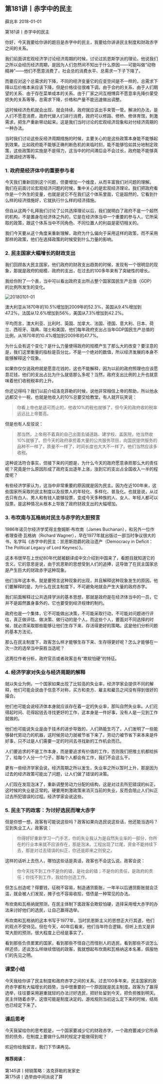 
## 第181讲丨赤字中的民主


薛兆丰
2018-01-01

第181讲丨赤字中的民主


你好，今天我要给你讲的题目是赤字中的民主，我要给你讲讲民主制度和财政赤字之间的关系。

我们前面讲宏观经济学讨论经济周期的时候，讨论过凯恩斯学派的理论。他说我们之所以会经历经济周期，是因为人们忽然间不知出于什么原因——可能叫做“动物精神”——他们不愿意消费了，社会总的消费水平、总需求一下子下降了。

而要应对这个总需求的下降，不同的经济变量它的应变空间是不一样的，总需求下降以后价格本来应该下降，但是价格往往很难下调。由于合约的关系、由于人们期望的关系、由于存在菜单成本的关系、由于厂家之间互相博弈不愿意率先降价蒙受损失的关系等等，总需求下降，价格和产量不能迅速做出调整。

这时候经济危机就会出现、就会持续，政府就应该出手来管一管。解决的办法，是人们不愿意消费，政府代替人们进行消费，政府可以修路、修桥、修体育馆，刺激需求，把生产重新带动起来。这是我们当时讨论的宏观经济现象和对付经济周期的一种办法。

当时我们讨论这些反经济周期措施的时候，主要关心的是这些政策本身能不能够起到效果。比如政府能不能够正确判断危机的来临时刻，能不能够恰如其分地制定政策，这些政策的实施是不是得力，这当中的时间滞后会不会过长，政府能不能够真正微调经济等等。

### 1. 政府是经济体中的重要参与者

今天我们重新回到这个问题，但要增加一个维度，从而丰富我们对问题的理解。
我们在前面讨论宏观经济问题的时候，集中关心的是宏观经济理论。我们把政府看作是一个外生的变量，也就是说它不在我们这个体系里面，它是超然的，它看到什么样的经济措施好，它就执行什么样的经济措施。

但自从这两个礼拜我们讨论了公共选择理论以后，我们就明白了政府不是一个超然的机构，不是置身在经济体之外的，它是在经济体当中一个重要的参与人，它所采取的政策，跟这个体系当中不同角色、不同位置人的利益是密切相关的。

我们今天要从这个角度来重新理解，政府为什么偏向于采用这样的政策，而不采用那样的政策，他们在选择政策的时候受到什么力量的影响。

### 2. 民主国家大幅增长的财政支出

我们回顾各大民主国家，他们政府的财政支出趋势的时候，发现有一个很明显的现象，那就是政府的规模、政府的支出，在过去的100多年来有了突破性的增长。

我给你附了一个表，当中可以看出政府支出所占整个国家国民生产总值（GDP）的比例所发生的变化。

![20180101-01](https://note.youdao.com/yws/api/personal/file/708552C142A840339E1D0D2E655F9BB7?method=download&shareKey=71a2b675da2b16438648e2054ba0a199)

澳大利亚从1870年的10.5%增加到2009年的52.3%，英国从9.4%增加到47.2%，法国从12.6%增加到56%，美国从7.3%增加到42.2%。

平均而言，澳大利亚、比利时、英国、加拿大、法国、德国、意大利、日本、荷兰、西班牙、瑞典、瑞士和美国，他们每年政府支出占当年GDP国民生产总值的比例，从1870年的10.4%增加到2009年的47.7%。

为什么会有这个变化？是什么力量使得政府的规模产生了那么大的改变？要注意的是，我们这里衡量的指标是百分比，不是一个绝对的数值，所以经济发展的本身不能够解释这个现象。

如果你仅仅说政府就是愿意花钱的，这也不能解释，因为以前的政府照理也应该愿意花钱，他们的支出占比为什么就低那么多呢？当然，政府支出比例的上升也就意味着他们收税税率的上升。

你还记得吗？我们以前介绍洛克菲勒的时候，说他非常相信上帝的帮助，所以他永远都交十一税，也就是他收入的10%总要交给教堂。有人就开玩笑说：

> 你看上帝也是适可而止的，他收10%的税也就够了，但今天的政府收的税率远远比上帝要高。

但是也有人反驳说：

> 那当然，上帝用不着真的自己出面去铺道路、建学校、盖医院，他当然收10%就够了。但今天的政府承担着大量的公共服务项目，向国民提供服务的品种不一样了，质量不一样了，时间长度也大大不一样了。他们当然应该多收税。

这种说法符合事实，但接下来的问题是，为什么今天的政府愿意承担那么大的责任呢？究竟是什么原因形成了政府支出逐年上涨，涨到它的支出占全国收入一半的程度呢？

有些经济学家认为，这当中非常重要的原因就是因为民主。因为在近100年来，这些国家所采取的民主制度以及投票人的年轻化、多样化、普及化。也就是说，从过去只有白人、男人和有钱人能够投票，变成今天多种族的人、女人、年轻人都可以投票，是这种情况从根本上导致了政府财政支出的大幅增加。

### 3. 布坎南与瓦格纳对民主与赤字的大胆预言

1986年诺贝尔经济学奖得主詹姆斯·布坎南（James Buchanan），和另外一位作者理查德·瓦格纳（Richard Wagner），早在1977年就出版过一部当时争议很大的书，名字叫《赤字中的民主：凯恩斯勋爵的政治遗产（Democracy in Deficit： The Political Legacy of Lord Keynes）》。



这本书很早在上世纪80年代就被翻译成中文介绍到中国来了，看题目就知道它的含义。它的意思是说，由于凯恩斯的思想受到人们的追捧，这导致了在民主国家总是产生巨大的财政赤字这种现象。



他们当年这本书，就是要预言这种现象的出现，并且解释这种现象发生的原因。他们要解释的是，为什么在民主制度下，不可避免地就会产生大量的政府赤字。

我们前面解释过公共选择学派的基本思想，那就是政府是在经济体当中的一员，它并不是超然置身事外的，它也要受到经济规律的制约。

政府也是一个集体，它不可能做出决策，不可能采取行动，不可能对问题进行评估，真正做评估、做决策、做行动的是个人。而这些个人，要面对不同选择的时候，就必须采取那些能够让他们生存下来、存活得更好的策略。这是他们分析问题的基本方法论。

那么在民主制度下，政客怎么样才能够生存下来、生存得更好呢？怎么才能够在一次一次的选举当中获胜当选呢？

这两位作者分析，政府官员或者政客总有“欺软怕硬”的特征。

### 4. 经济学家对失业与经济周期的解释

就以失业为例，一个国家如果出现了比较高的失业率，经济学家会提供不同的解释，他们可能会说由于信息不对称，买方和卖方、雇主和雇员之间没有得到很好的撮合。

他们也可能会说经济体本身就应该存在着一定的失业率，那叫自然失业率。人们花得起时间、花得起钱去寻找更好的工作，这本身是一件好事，没有人是一见到工作就做的。

他们也可能说失业是由于技术的进步导致的，人们熟能生巧了，人们发明了一些能够替代劳动力的机器，这时候劳动力就被节省下来了。劳动力被节省下来本来是件好事，只不过是人们需要一定的时间去寻找新的工作机会而已。

人们要追求的不是工作本身，而是要追求有价值的工作，否则我们把推土机都给拆了，给每个人分一个勺子，那每个人都会有工作，我们不会这么干。

更有一些经济学家会说，经济周期之所以发生，失业率之所以暂时上升，那是因为过去的经济政策可能出了问题，让人们做了错误的决策。

人们现在发现泡沫了，重新调整劳动力分配的结构，这是对过去所犯错误的纠正，这时候的失业是正常的。硬要用刺激政策来消灭当前的失业，反而会阻止人们纠正过去所犯错误的过程。经济学家会说这些。

### 5. 民主下的政客：为讨好选民而增大赤字

但是你想一想，政客有可能说这些吗？政客如果向选民说这些话，他还能当选吗？见到失业工人，政客说：

> 你得好好重新学习一门手艺，你的失业我认为是自然失业率的一部分，你所在的行业本来就不应该存在，那是泡沫。工程出现了烂尾，资金不能持续下去，那是对过去错误的纠正，你还是即来之则安之。

这样的话听上去伤人，哪怕这些话是真话，政客也不会这么说。政客会说：

> 你今天找不到工作不是你的错，是社会的错；不是你的责任，是政府的责任；你找不到工作，我给你创造工作。

但怎么创造呢？得要钱，征税不容易，制造通货膨胀，一年半以后通货膨胀就会泛滥，就会被人们发现，摊子也不容易收拾，借债是一种常见的办法。

布坎南和瓦格纳就预测，在民主体制下面政客会欺软怕硬，选择采用增大赤字的办法来讨好他们的选民，让自己赢得选举。

布坎南和瓦格纳的这本书写于1977年，当时凯恩斯主义的思想正大行其道，他们的观点不受待见。但在今天，40年后看来，他们当年符合逻辑，但听上去又是非常大胆的预测，很大程度上已经是事实了。

看到那些负债累累的国家，看到那些不怪自己而怪别人的选民，看到那些不谈怎么样还债，还谈怎么样继续借钱的政客，我就想起布坎南和瓦格纳这本名著，佩服他们的先见之明。

### 课堂小结

今天我给你讲了民主制度和政府赤字之间的关系。过去100多年来，民主国家的政府赤字都有大幅增长的趋势，当中很重要的一个原因就是民主制度。政客为了赢得选举，往往要采用避重就轻的办法讨好选民，把好处留到今天，把负担推到明天。民主伴随着赤字，这很可能是制度决定的。游戏规则当初这么定下来的时候，结局也已经定下来了。

### 课后思考

今天我留给你的思考题是，一个国家要减少它的财政赤字，一个政府要减少它所承担的债务，在制度上要做什么样的规定才能做得到呢？

欢迎你给我留言，我们下节课再见。

#### 推荐阅读：

第145讲丨倾销策略：洛克菲勒的发家史  
第175讲丨选举由中间派说了算  

